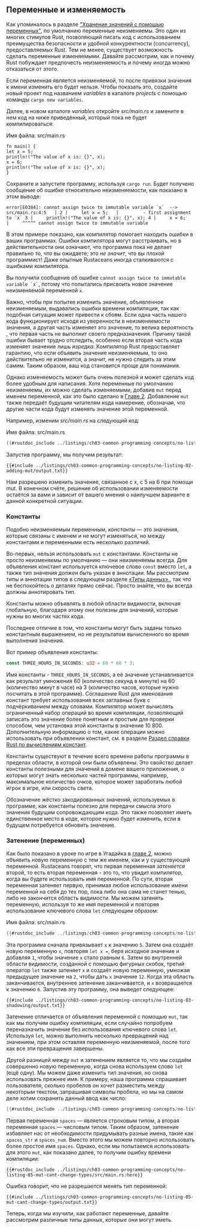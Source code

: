 ## Переменные и изменяемость

Как упоминалось в разделе ["Хранение значений с помощью переменных"](ch02-00-guessing-game-tutorial.html#%D0%A5%D1%80%D0%B0%D0%BD%D0%B5%D0%BD%D0%B8%D0%B5-%D0%B7%D0%BD%D0%B0%D1%87%D0%B5%D0%BD%D0%B8%D0%B9-%D1%81-%D0%BF%D0%BE%D0%BC%D0%BE%D1%89%D1%8C%D1%8E-%D0%BF%D0%B5%D1%80%D0%B5%D0%BC%D0%B5%D0%BD%D0%BD%D1%8B%D1%85), по умолчанию переменные неизменяемы. Это один из многих стимулов Rust, позволяющий писать код с использованием преимущества безопасности и удобной конкурентности (concurrency), предоставляемых Rust. Тем не менее, существует возможность сделать переменные изменяемыми. Давайте рассмотрим, как и почему Rust побуждает предпочесть неизменяемость и почему иногда можно отказаться от этого.

Если переменная является неизменяемой, то после привязки значения к имени изменить его будет нельзя. Чтобы показать это, создайте новый проект под названием *variables* в каталоге *projects* с помощью команды `cargo new variables`.

Далее, в новом каталоге *variables* откройте *src/main.rs* и замените в нем код на ниже приведённый, который пока не будет компилироваться:

<span class="filename">Имя файла: src/main.rs</span>

```rust,ignore,does_not_compile
fn main() {
let x = 5;
println!("The value of x is: {}", x);
x = 6;
println!("The value of x is: {}", x);
}
```

Сохраните и запустите программу, используя `cargo run`. Будет получено сообщение об ошибке относительно неизменяемости, как показано в этом выводе:

```console
error[E0384]: cannot assign twice to immutable variable `x`  --> src/main.rs:4:5   | 2 |     let x = 5;   |         - first assignment to `x` 3 |     println!("The value of x is: {}", x); 4 |     x = 6;   |     ^^^^^ cannot assign twice to immutable variable
```

В этом примере показано, как компилятор помогает находить ошибки в ваших программах. Ошибки компилятора могут расстраивать, но в действительности они означают, что программа пока не делает правильно то, что вы ожидаете; это *не значит*, что вы плохой программист! Даже опытные Rustaceans иногда сталкиваются с ошибками компилятора.

Вы получили сообщение об ошибке `` cannot assign twice to immutable variable `x` ``, потому что попытались присвоить новое значение неизменяемой переменной `x`.

Важно, чтобы при попытке изменить значение, объявленное неизменяемым, выдавались ошибки времени компиляции, так как подобная ситуация может привести к сбоям. Если одна часть нашего кода функционирует исходя из уверенности в неизменяемости значения, а другая часть изменяет это значение, то велика вероятность , что первая часть не выполнит своего предназначения. Причину такой ошибки бывает трудно отследить, особенно если вторая часть кода изменяет значение лишь *изредка*. Компилятор Rust предоставляет гарантию, что если объявить значение неизменяемым, то оно действительно не изменится, а значит, не нужно следить за этим самим. Таким образом, ваш код становится проще для понимания.

Однако изменяемость может быть очень полезной и может сделать код более удобным для написания. Хотя переменные по умолчанию неизменяемы, их можно сделать изменяемыми, добавив `mut` перед именем переменной, как это было сделано в [Главе 2]. Добавление `mut` также передаёт будущим читателям кода намерение, обозначая, что другие части кода будут изменять значение этой переменной.

Например, изменим *src/main.rs* на следующий код:

<span class="filename">Имя файла: src/main.rs</span>

```rust
{{#rustdoc_include ../listings/ch03-common-programming-concepts/no-listing-02-adding-mut/src/main.rs}}
```

Запустив программу, мы получим результат:

```console
{{#include ../listings/ch03-common-programming-concepts/no-listing-02-adding-mut/output.txt}}
```

Нам разрешено изменить значение, связанное с x, с 5 на 6 при помощи mut. В конечном счёте, решение об использовании изменяемости остаётся за вами и зависит от вашего мнения о наилучшем варианте в данной конкретной ситуации.

### Константы

Подобно неизменяемым переменным, *константы* — это значения, которые связаны с именем и не могут изменяться, но между константами и переменными есть несколько различий.

Во-первых, нельзя использовать `mut` с константами. Константы не просто неизменяемы по умолчанию — они неизменяемы всегда. Для объявления констант используется ключевое слово `const` вместо `let`, а также тип значения *должен быть* указан в аннотации. Мы рассмотрим типы и аннотации типов в следующем разделе [«Типы данных».]<!-- ignore -->, так что не беспокойтесь о деталях прямо сейчас. Просто знайте, что вы всегда должны аннотировать тип.

Константы можно объявлять в любой области видимости, включая глобальную, благодаря этому они полезны для значений, которые нужны во многих частях кода.

Последнее отличие в том, что константы могут быть заданы только константным выражением, но не результатом вычисленного во время выполнения значения.

Вот пример объявления константы:

```rust
const THREE_HOURS_IN_SECONDS: u32 = 60 * 60 * 3;
```

Имя константы - `THREE_HOURS_IN_SECONDS`, а её значение устанавливается как результат умножения 60 (количество секунд в минуте) на 60 (количество минут в часе) на 3 (количество часов, которые нужно посчитать в этой программе). Соглашение Rust для именования констант требует использования всех заглавных букв с подчёркиванием между словами. Компилятор может вычислять ограниченный набор операций во время компиляции, позволяющий записать это значение более понятным и простым для проверки способом, чем установка этой константы в значение 10 800. Дополнительную информацию о том, какие операции можно использовать при объявлении констант, см. в разделе [Раздел справки Rust по вычислениям констант].

Константы существуют в течение всего времени работы программы в пределах области, в которой они были объявлены. Это свойство делает константы полезными для значений в домене вашего приложения, о которых могут знать несколько частей программы, например, максимальное количество очков, которое может заработать любой игрок в игре, или скорость света.

Обозначение жёстко закодированных значений, используемых в программе, как константы полезно для передачи смысла этого значения будущим сопровождающим кода. Это также позволяет иметь единственное место в коде, которое нужно будет изменить, если в будущем потребуется обновить значение.

### Затенение (переменных)

Как было показано в уроке по игре в Угадайка в [главе 2](ch02-00-guessing-game-tutorial.html#comparing-the-guess-to-the-secret-number), можно объявить новую переменную с тем же именем, как и у существующей переменной. Rustaceans говорят, что первая переменная *затеняется* второй, то есть вторая переменная - это то, что увидит компилятор, когда вы будете использовать имя переменной. По сути, вторая переменная затеняет первую, принимая любое использование имени переменной на себя до тех пор, пока либо она сама не станет тенью, либо не закончится область видимости. Мы можем затенять переменную, используя то же имя переменной и повторяя использование ключевого слова `let` следующим образом:

<span class="filename">Имя файла: src/main.rs</span>

```rust
{{#rustdoc_include ../listings/ch03-common-programming-concepts/no-listing-03-shadowing/src/main.rs}}
```

Эта программа сначала привязывает `x` к значению `5`. Затем она создаёт новую переменную `x`, повторяя `let x =`, беря исходное значение и добавляя `1`, чтобы значение `x` стало равным `6`. Затем во внутренней области видимости, созданной с помощью фигурных скобок, третий оператор `let` также затеняет `x` и создаёт новую переменную, умножая предыдущее значение на `2`, чтобы дать `x` значение `12`. Когда эта область заканчивается, внутреннее затенение заканчивается, и `x` возвращается к значению `6`. Запустив эту программу, она выведет следующее:

```console
{{#include ../listings/ch03-common-programming-concepts/no-listing-03-shadowing/output.txt}}
```

Затенение отличается от объявления переменной с помощью `mut`, так как мы получим ошибку компиляции, если случайно попробуем переназначить значение без использования ключевого слова `let`. Используя `let`, можно выполнить несколько превращений над значением, при этом оставляя переменную неизменяемой, после того как все эти превращения завершены.

Другой разницей между `mut` и затенением является то, что мы создаём совершенно новую переменную, когда снова используем слово `let` (ещё одну). Мы можем даже изменить тип значения, но снова использовать прежнее имя. К примеру, наша программа спрашивает пользователя, сколько пробелов он хочет разместить между некоторым текстом, запрашивая символы пробела, но мы на самом деле хотим сохранить данный ввод как число:

```rust
{{#rustdoc_include ../listings/ch03-common-programming-concepts/no-listing-04-shadowing-can-change-types/src/main.rs:here}}
```

Первая переменная `spaces` — является строковым типом, а вторая переменная `spaces` — числовым типом. Таким образом, затенение избавляет нас от необходимости придумывать разные имена, такие как `spaces_str` и `spaces_num`. Вместо этого мы можем повторно использовать более простое имя `spaces`. Однако, если мы попытаемся использовать для этого `mut`, как показано далее, то получим ошибку времени компиляции:

```rust,ignore,does_not_compile
{{#rustdoc_include ../listings/ch03-common-programming-concepts/no-listing-05-mut-cant-change-types/src/main.rs:here}}
```

Ошибка говорит, что не разрешается менять тип переменной:

```console
{{#include ../listings/ch03-common-programming-concepts/no-listing-05-mut-cant-change-types/output.txt}}
```

Теперь, когда мы изучили, как работают переменные, давайте рассмотрим различные типы данных, которые они могут иметь.


[«Типы данных».]: ch03-02-data-types.html#data-types
[Главе 2]: ch02-00-guessing-game-tutorial.html#storing-values-with-variables
[Раздел справки Rust по вычислениям констант]: ../reference/const_eval.html